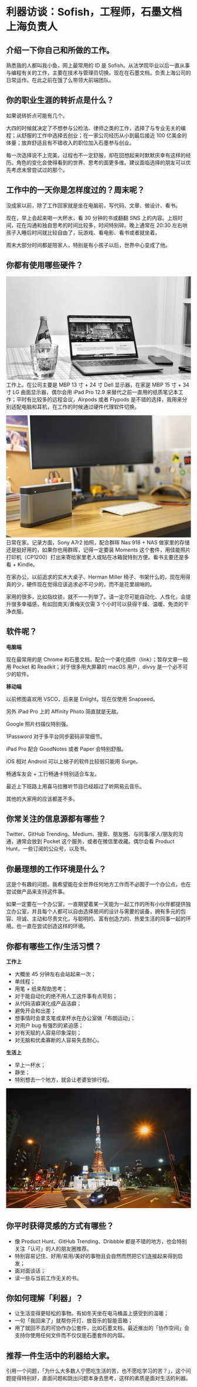 # 利器访谈：Sofish，工程师，石墨文档上海负责人

## 介绍一下你自己和所做的工作。
熟悉我的人都叫我小鱼，网上最常用的 ID 是 Sofish。从法学院毕业以后一直从事与编程有关的工作，主要在技术与管理员切换。现在在石墨文档，负责上海公司的日常运作。在此之前在饿了么带领大前端团队。

## 你的职业生涯的转折点是什么？
如果说转折点可能有几个。

大四的时候就决定了不想参与公检法、律师之类的工作，选择了与专业无关的编程；从舒服的工作中选择去创业；在一家公司经历从小到最后接近 100 亿美金的体量；放弃舒适且有不错收入的职位加入石墨参与创业。

每一次选择说不上完美，过程也不一定舒服，却在回想起来时默默庆幸有这样的经历。角色的变化会使得看到的世界、思考的面更多维。建议面临选择的朋友可以优先考虑未曾尝试过的那个。

## 工作中的一天你是怎样度过的？周末呢？
没成家以前，除了工作回家就是坐在电脑前，写代码、文章、做设计、看书。

现在，早上会起来喝一大杯水，看 30 分钟的书或翻翻 SNS 上的内容。上班时间，花在沟通和独自思考的时间比较多，时间特别碎。晚上通常在 20:30 左右哄孩子入睡后时间就比较自由了，玩游戏、看电影、看书或者就坐着。

周末大部分时间都是陪家人，特别是有小孩子以后，世界中心变成了他。

## 你都有使用哪些硬件？
![peitu1](images/23_peitu1.PNG)
工作上。在公司主要是 MBP 13 寸 + 24 寸 Dell 显示器，在家是 MBP 15 寸 + 34 寸 LG 曲面显示器，偶尔会用 iPad Pro 12.9 来替代之前一直用的纸质笔记本工作；平时有比较多的远程会议，Airpods 或者 Flypods 是不错的选择，我用来分别适配电脑和耳机，在工作的时候通过硬件代理软件切换。

![peitu2](images/23_peitu2.PNG)
日常在家。记录方面，Sony A7r2 拍照，配合群晖 Nas 918 + NAS 做家里的存储还是挺好用的，如果你也用群晖，记得一定要装 Moments 这个套件，用佳能照片打印机（CP1200）打出来寄给家里老人或贴在冰箱就特别方便。看书主要还是多看 + Kindle。

在家办公，以前追求的实木大桌子、Herman Miller 椅子、书架什么的，现在用得真的少，硬件现在觉得应该追求必不可少的，而不是花里胡哨的。

家用的很多，比如指纹锁，就不一一列举了。请一定尽可能自动化、人性化，会提升很多幸福感，有如回南天/黄梅天仅需 3 个小时可以获得干燥、温暖、免烫的干净衣服。

## 软件呢？
**电脑端**

现在最常用的是 Chrome 和石墨文档，配合一个美化插件（link）；暂存文章一般用 Pocket 和 Readkit；对于很多用大屏幕的 macOS 用户，divvy 是一个必不可少的软件。

**移动端**

以前修图喜欢用 VSCO，后来是 Enlight，现在仅使用 Snapseed。

另外 iPad Pro 上的 Affinity Photo 简直就是无敌。

Google 照片扫描仪特别强。

1Password 对于多平台同步密码非常细节。

iPad Pro 配合 GoodNotes 或者 Paper 会特别舒服。

iOS 相对 Android 可以上梯子的软件比较弱只能用 Surge。

畅通车友会 + 工行畅通卡特别适合车友。

最近上下班路上用喜马拉雅听节目已经超过了听网易云音乐。

其他的大家用的应该都差不多。

## 你常关注的信息源都有哪些？
Twitter、GitHub Trending、Medium、搜索、朋友圈、与同事/家人/朋友的沟通，通常会放到 Pocket 这个服务，或者在微信里收藏。偶尔会看 Product Hunt，一些订阅的公众号，以及书。

## 你最理想的工作环境是什么？
这是个有趣的问题。我希望能在全世界任何地方工作而不必囿于一个办公点，也在尝试做产品来支持这件事。

如果一定要在一个办公室，一直期望着某一天能为一起工作的所有小伙伴都提供独立办公室，并且每个人都可以自由选择房间的设计与需要的装备，拥有多元的包容、坦诚、主动和尽责文化，与聪明的、富有创造力的、热爱生活的同事一起的环境。也一直在尝试创造这样的环境。

## 你都有哪些工作/生活习惯？
**工作上**

- 大概坐 45 分钟左右会站起来一次；
- 单线程；
- 用笔 + 纸来帮助思考；
- 对于能自动化的绝不用人工这件事有点苛刻；
- 从代码洁癖演化成产品洁癖；
- 避免开会和出差；
- 想事情时会拿支笔或拿杯水在办公室做「布朗运动」；
- 对用户 bug 有强烈的紧迫感；
- 对有天赋的人容易印象深刻；
- 对无脑和优柔寡断的人容易失去耐心。

**生活上**

- 早上一杯水；
- 静坐；
- 特别想去一个地方，就会让老婆安排行程。

![peitu3](images/23_peitu3.PNG)

## 你平时获得灵感的方式有哪些？
- 像 Product Hunt、GitHub Trending、Dribbble 都是不错的地方，也会特别关注「认可」的人的朋友圈推荐。
- 特别容易记住、好用/易用/美好的事物且会自然而然把它们连接起来得到启发；
- 面对面谈话；
- 读一些与当前工作无关的书。

## 你如何理解「利器」？ 
- 让生活变得更轻松的事物。有如冬天坐在电马桶盖上感受到的温暖；
- 一句「我回来了」就帮你开灯、放音乐的智能音箱；
- 用了就回不去的可协作办公套件，比如石墨文档，最近推出的「协作空间」会支持你使用任何文件而不仅仅是石墨套件的内容。

## 推荐一件生活中的利器给大家。
引用一个问题，「为什么大多数人宁愿吃生活的苦，也不愿吃学习的苦？」，这个问题提得特别好，直面问题和跳出问题本身去思考，这样的素质是面对生活的利器。

